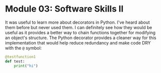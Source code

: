 # Module 03: Software Skills II

It was useful to learn more about decorators in Python. I've heard about them before but never used them. I can definitely see how they would be useful as it provides a better way to chain functions together for modifying an object's structure. The Python decorator provides a cleaner way for this implementation that would help reduce redundancy and make code DRY with the `@` symbol:

```python
@testfunction1
def test:
    print("hi")
```